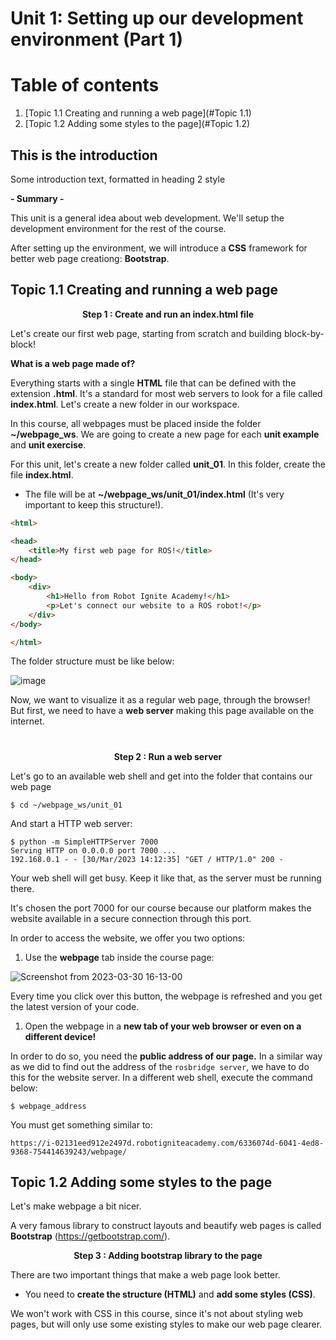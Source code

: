 # Unit 1:   Setting up our development environment (Part 1)

# Table of contents
1. [Topic 1.1   Creating and running a web page](#Topic 1.1)
2. [Topic 1.2   Adding some styles to the page](#Topic 1.2)


## This is the introduction <a name="introduction"></a>
Some introduction text, formatted in heading 2 style


**- Summary -**
 
This unit is a general idea about web development.
We'll setup the development environment for the rest of the course. 

After setting up the environment, we will introduce a **CSS** framework for better web page creationg: **Bootstrap**.
 
## Topic 1.1   Creating and running a web page  <a name="Topic 1.1"></a>

<p align="center"><b>
Step 1 : Create and run an index.html file
</b></p>
                                   
                              
Let's create our first web page, starting from scratch and building block-by-block!

**What is a web page made of?**

Everything starts with a single **HTML** file that can be defined with the extension **.html**. 
It's a standard for most web servers to look for a file called **index.html**. Let's create a new folder in our workspace.

In this course, all webpages must be placed inside the folder **~/webpage_ws**. 
We are going to create a new page for each **unit example** and **unit exercise**.

For this unit, let's create a new folder called **unit_01**. In this folder, create the file **index.html**. 

* The file will be at **~/webpage_ws/unit_01/index.html** (It's very important to keep this structure!).

```html
<html>

<head>
    <title>My first web page for ROS!</title>
</head>

<body>
    <div>
        <h1>Hello from Robot Ignite Academy!</h1>
        <p>Let's connect our website to a ROS robot!</p>
    </div>
</body>

</html>
```
The folder structure must be like below:

![image](https://user-images.githubusercontent.com/20908007/228859577-fce04238-e962-4924-8ae8-698d47e0aba1.png)

Now, we want to visualize it as a regular web page, through the browser!
But first, we need to have a **web server** making this page available on the internet. 

# 

<p align="center"><b>
Step 2 : Run a web server 
</b></p>
         
Let's go to an available web shell and get into the folder that contains our web page 

```
$ cd ~/webpage_ws/unit_01
```

And start a HTTP web server:

```
$ python -m SimpleHTTPServer 7000
Serving HTTP on 0.0.0.0 port 7000 ...
192.168.0.1 - - [30/Mar/2023 14:12:35] "GET / HTTP/1.0" 200 -
```

Your web shell will get busy. Keep it like that, as the server must be running there.

It's chosen the port 7000 for our course because our platform makes the website available in a secure connection through this port.

In order to access the website, we offer you two options:

1. Use the **webpage** tab inside the course page: 

![Screenshot from 2023-03-30 16-13-00](https://user-images.githubusercontent.com/20908007/228864283-086e3cd7-3510-4191-a33c-8eb6cbb8d18e.png)


Every time you click over this button, the webpage is refreshed and you get the latest version of your code.

1. Open the webpage in a **new tab of your web browser or even on a different device!**


In order to do so, you need the **public address of our page.** 
In a similar way as we did to find out the address of the `rosbridge server`, we have to do this for the website server. 
In a different web shell, execute the command below:

```
$ webpage_address
```
You must get something similar to:
```
https://i-02131eed912e2497d.robotigniteacademy.com/6336074d-6041-4ed8-9368-754414639243/webpage/
```

## Topic 1.2   Adding some styles to the page <a name="Topic 1.2"></a>

Let's make webpage a bit nicer.

A very famous library to construct layouts and beautify web pages is called **Bootstrap** (https://getbootstrap.com/). 

<p align="center"><b>
Step 3 :  Adding bootstrap library to the page  
</b></p>

There are two important things that make a web page look better. 
* You need to **create the structure (HTML)** and **add some styles (CSS)**. 

We won't work with CSS in this course, since it's not about styling web pages, but will only use some existing styles to make our web page clearer.


